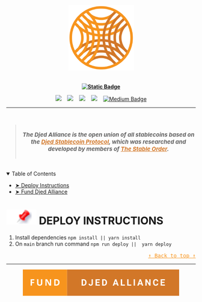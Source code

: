 <!-- Don't delete it -->
<div name="readme-top"></div>

<!-- Organization Logo -->

<div align="center">
  <img alt="Nautilus" src="public/readme-assets/Alliance.png" width="175">
</div>

<br/>
<!-- Organization Name -->
<div align="center" style="font-weight: bold;">

[![Static Badge](https://img.shields.io/badge/Djed-Alliance-D27728?style=for-the-badge&labelColor=F7941D)](https://djed.one/)

</div>

<!-- Organization/Project Social Handles -->
<p align="center">
<!-- Email -->
<a href="contact@djed.one">
<img src="https://img.shields.io/badge/Email-red?style=flat&logo=maildotru"/></a>
&nbsp;&nbsp;
<!-- Telegram -->
<a href="https://t.me/StabilityNexus">
<img src="https://img.shields.io/badge/Telegram-black?style=flat&logo=telegram&logoColor=white&logoSize=auto&color=24A1DE&link=https%3A%2F%2Fnews.stability.nexus%2F"/></a>
&nbsp;&nbsp;
<!-- X (formerly Twitter) -->
<a href="https://x.com/DjedAlliance">
<img src="https://img.shields.io/twitter/follow/DjedAlliance"/></a>
&nbsp;&nbsp;
<!-- Discord -->
<a href="https://discord.gg/YzDKeEfWtS">
<img src="https://img.shields.io/discord/995968619034984528?style=flat&logo=discord&logoColor=white&logoSize=auto&label=Discord&labelColor=5865F2&color=57F287"/></a>
&nbsp;&nbsp;
<!-- Medium -->
<a href="https://medium.com/DjedAlliance">
  <img src="https://img.shields.io/badge/Medium-%23000000.svg?logo=medium&logoColor=white" alt="Medium Badge"></a>
</p>

---

<br/>

<!-- Project core values and objective -->
<blockquote align="center">
  <div>&nbsp;</div>
  <strong>
  <em style="font-size: 15px;">The Djed Alliance is the open union of all stablecoins based on the <a href="https://docs.stability.nexus/djed-stablecoin-protocols/djed-overview" style="color: #D27728">Djed Stablecoin Protocol</a>, which was researched and developed by members of <a href="https://docs.stability.nexus/about-us/the-stable-order" style="color: #D27728">The Stable Order</a>.</em>
  </strong>
  <div>&nbsp;</div>
</blockquote>

<br/>

<!-- Table of Contents -->
<details open="open">
  <summary>Table of Contents</summary>
  <ul>
    <li><a href="#-deploy-instructions"> ➤ Deploy Instructions</a></li>
    <li><a href="#fund"> ➤ Fund Djed Alliance</a></li>
  </ul>
</details>

<!-- Project Description Start here -->

# [![](public/readme-assets/pin.svg)](#deploy-instructions) DEPLOY INSTRUCTIONS

1. Install dependencies `npm install || yarn install`
2. On `main` branch run command `npm run deploy ||  yarn deploy`

<!-- Use Back Button after each section -->

<div align="right"><kbd><a href="#readme-top" style="color: #F7941D">↑ Back to top ↑</a></kbd></div>

---

<!-- Funding Badge -->
<div align="center" name="fund">
<a href="https://docs.stability.nexus/about-us/fund-us"><img src="public/readme-assets/fund-djed-alliance.svg"/></a>
</div>
